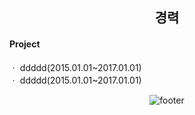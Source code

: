 <div align=center>
  
  <div align=center><h2>경력</h2></div>
  <div align=left>
    <h4>Project</h4>  
    ㆍ ddddd(2015.01.01~2017.01.01) <br>
    ㆍ ddddd(2015.01.01~2017.01.01)


    
  </div>


    
  ![footer](https://capsule-render.vercel.app/api?type=wave&color=gradient&height=150&section=footer&fontSize=90)

</div>
